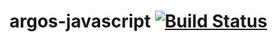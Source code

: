 # argos-javascript [![Build Status](https://travis-ci.org/argos-ci/argos-javascript.svg?branch=master)](https://travis-ci.org/argos-ci/argos-javascript)
